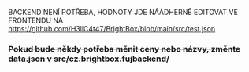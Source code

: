 BACKEND NENÍ POTŘEBA, HODNOTY JDE NÁÁDHERNĚ EDITOVAT VE FRONTENDU NA https://github.com/H3llC4t47/BrightBox/blob/main/src/test.json
### ~~Pokud bude někdy potřeba měnit ceny nebo názvy, změnte data.json v src/cz.brightbox.fujbackend/~~

